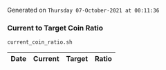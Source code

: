 Generated on `Thursday 07-October-2021 at 00:11:36`

### Current to Target Coin Ratio
`current_coin_ratio.sh`

Date|Current|Target|Ratio
---|---|---|---
